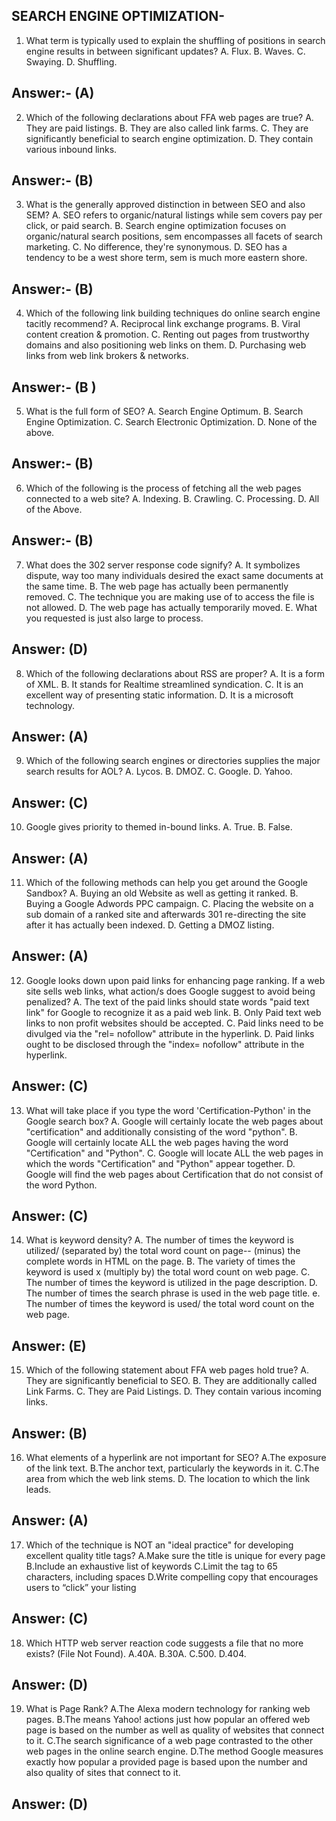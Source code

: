 SEARCH ENGINE OPTIMIZATION-
------------------------------

1. What term is typically used to explain the shuffling of positions in search engine results in between significant updates?
A. Flux.
B. Waves.
C. Swaying.
D. Shuffling.


Answer:- (A)
------------


2. Which of the following declarations about FFA web pages are true?
A. They are paid listings.
B. They are also called link farms.
C. They are significantly beneficial to search engine optimization.
D. They contain various inbound links.


Answer:- (B)
-------------

3. What is the generally approved distinction in between SEO and also SEM?
A. SEO refers to organic/natural listings while sem covers pay per click, or paid search.
B. Search engine optimization focuses on organic/natural search positions, sem encompasses all facets of search marketing.
C. No difference, they're synonymous.
D. SEO has a tendency to be a west shore term, sem is much more eastern shore.


Answer:- (B)
-------------


4. Which of the following link building techniques do online search engine tacitly recommend?
A. Reciprocal link exchange programs.
B. Viral content creation & promotion.
C. Renting out pages from trustworthy domains and also positioning web links on them.
D. Purchasing web links from web link brokers & networks.

Answer:- (B )
-------------


5. What is the full form of SEO?
A. Search Engine Optimum.
B. Search Engine Optimization.
C. Search Electronic Optimization.
D. None of the above.

Answer:- (B)
-------------


6. Which of the following is the process of fetching all the web pages connected to a web site?
A. Indexing.
B. Crawling.
C. Processing.
D. All of the Above.

Answer:- (B)
-------------




7. What does the 302 server response code signify?
A. It symbolizes dispute, way too many individuals desired the exact same documents at the same time.
B. The web page has actually been permanently removed.
C. The technique you are making use of to access the file is not allowed.
D. The web page has actually temporarily moved.
E. What you requested is just also large to process.

Answer: (D)
-------------



8. Which of the following declarations about RSS are proper?
A. It is a form of XML.
B. It stands for Realtime streamlined syndication.
C. It is an excellent way of presenting static information.
D. It is a microsoft technology.

Answer: (A)
-------------



9. Which of the following search engines or directories supplies the major search results for AOL?
A. Lycos.
B. DMOZ.
C. Google.
D. Yahoo.

Answer: (C)
-------------



10. Google gives priority to themed in-bound links.
A. True.
B. False.

Answer: (A)
-------------


11. Which of the following methods can help you get around the Google Sandbox?
A. Buying an old Website as well as getting it ranked.
B. Buying a Google Adwords PPC campaign.
C. Placing the website on a sub domain of a ranked site and afterwards 301 re-directing the site after it has actually been indexed.
D. Getting a DMOZ listing.

Answer: (A)
-------------



12. Google looks down upon paid links for enhancing page ranking. If a web site sells web links, what action/s does Google suggest to avoid being penalized?
A. The text of the paid links should state words "paid text link" for Google to recognize it as a paid web link.
B. Only Paid text web links to non profit websites should be accepted.
C. Paid links need to be divulged via the "rel= nofollow" attribute in the hyperlink.
D. Paid links ought to be disclosed through the "index= nofollow" attribute in the hyperlink.

Answer: (C)
-------------


13. What will take place if you type the word 'Certification-Python' in the Google search box?
A. Google will certainly locate the web pages about "certification" and additionally consisting of the word "python".
B. Google will certainly locate ALL the web pages having the word "Certification" and "Python".
C. Google will locate ALL the web pages in which the words "Certification" and "Python" appear together.
D. Google will find the web pages about Certification that do not consist of the word Python.

Answer: (C)
-------------



14. What is keyword density?
A. The number of times the keyword is utilized/ (separated by) the total word count on page-- (minus) the complete words in HTML on the page.
B. The variety of times the keyword is used x (multiply by) the total word count on web page.
C. The number of times the keyword is utilized in the page description.
D. The number of times the search phrase is used in the web page title.
e. The number of times the keyword is used/ the total word count on the web page.


Answer: (E)
-------------


15. Which of the following statement about FFA web pages hold true?
A. They are significantly beneficial to SEO.
B. They are additionally called Link Farms.
C. They are Paid Listings.
D. They contain various incoming links.


Answer: (B)
-------------


16. What elements of a hyperlink are not important for SEO?
A.The exposure of the link text.
B.The anchor text, particularly the keywords in it.
C.The area from which the web link stems.
D. The location to which the link leads.

Answer: (A)
-------------



17. Which of the technique is NOT an "ideal practice" for developing excellent quality title tags?
A.Make sure the title is unique for every page
B.Include an exhaustive list of keywords
C.Limit the tag to 65 characters, including spaces
D.Write compelling copy that encourages users to “click” your listing

Answer: (C)
-------------


18. Which HTTP web server reaction code suggests a file that no more exists? (File Not Found).
A.40A.
B.30A.
C.500.
D.404.


Answer: (D)
-------------


19. What is Page Rank?
A.The Alexa modern technology for ranking web pages.
B.The means Yahoo! actions just how popular an offered web page is based on the number as well as quality of websites that connect to it.
C.The search significance of a web page contrasted to the other web pages in the online search engine.
D.The method Google measures exactly how popular a provided page is based upon the number and also quality of sites that connect to it.


Answer: (D)
-------------

